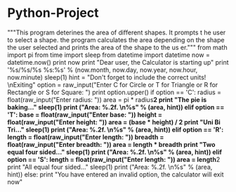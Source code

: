 # Python-Project

"""This program deterines the area of different shapes. It prompts t
he user to select a shape. the program calculates the area depending on
 the shape the user selected and prints the area of the shape to the us
er."""
from math import pi
from time import sleep
from datetime import datetime
now = datetime.now()
print now
print "Dear user, the Calculator is starting up"
print '%s/%s/%s %s:%s' % (now.month, now.day, now.year, now.hour, now.minute)
sleep(1)
hint = "Don't forget to include the correct units! \nExiting"
option = raw_input("Enter C for Circle or T for Triangle or R for Rectangle or S for Square: ")
print option.upper()
if option == 'C':
    radius = float(raw_input("Enter radius: "))
    area = pi * radius**2
    print "The pie is baking..."
    sleep(1)
    print ("Area: %.2f. \n%s" % (area, hint))
elif option == 'T':
  base = float(raw_input("Enter base: "))
  height = float(raw_input("Enter height: "))
  area = (base * height) / 2
  print "Uni Bi Tri..."
  sleep(1)
  print ("Area: %.2f. \n%s" % (area, hint))
elif option == 'R':
  length = float(raw_input("Enter length: "))
  breadth = float(raw_input("Enter breadth: "))
  area = length * breadth
  print "Two equal four sided..."
  sleep(1)
  print ("Area: %.2f. \n%s" % (area, hint))
elif option == 'S':
  length = float(raw_input("Enter length: "))
  area = length**2
  print "All equal four sided..."
  sleep(1)
  print ("Area: %.2f. \n%s" % (area, hint))
else:
  print "You have entered an invalid option, the calculator will exit now"
